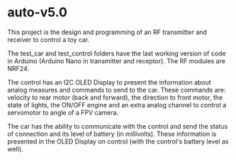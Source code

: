 # auto-v5.0
This project is the design and programming of an RF transmitter and receiver to control a toy car. <br>

The test_car and test_control folders have the last working version of code in Arduino (Arduino Nano in transmitter and receptor). The RF modules are NRF24. <br>

The control has an I2C OLED Display to present the information about analog measures and commands to send to the car. These commands are: velocity to rear motor (back and forward), the direction to front motor, the state of lights, the ON/OFF engine and an extra analog channel to control a servomotor to angle of a FPV camera. <br>

The car has the ability to communicate with the control and send the status of connection and its level of battery (in millivolts). These information is presented in the OLED Display on control (with the control's battery level as well).
